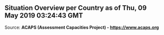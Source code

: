 ## Situation Overview per Country as of Thu, 09 May 2019 03:24:43 GMT

Source: **ACAPS (Assessment Capacities Project) - https://www.acaps.org**